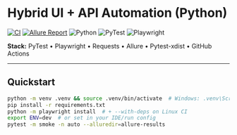 # Hybrid UI + API Automation (Python)

[![CI](https://img.shields.io/github/actions/workflow/status/<USER>/<REPO>/ci.yml?label=CI&logo=github)](https://github.com/<USER>/<REPO>/actions/workflows/ci.yml)
[![Allure Report](https://img.shields.io/badge/Allure-Live%20Report-1f6feb?logo=allure&logoColor=white)](https://<USER>.github.io/<REPO>/)
![Python](https://img.shields.io/badge/Python-3.11%2B-3776AB?logo=python&logoColor=white)
![PyTest](https://img.shields.io/badge/PyTest-8.x-0A9EDC?logo=pytest&logoColor=white)
![Playwright](https://img.shields.io/badge/Playwright-1.47-2EAD33)

**Stack:** PyTest • Playwright • Requests • Allure • Pytest-xdist • GitHub Actions

---
## Quickstart
```bash
python -m venv .venv && source .venv/bin/activate  # Windows: .venv\Scripts\activate
pip install -r requirements.txt
python -m playwright install  # + --with-deps on Linux CI
export ENV=dev  # or set in your IDE/run config
pytest -m smoke -n auto --alluredir=allure-results
